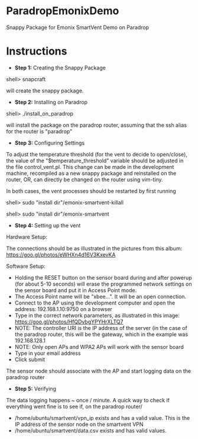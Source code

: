 # ParadropEmonixDemo
Snappy Package for Emonix SmartVent Demo on Paradrop

# Instructions
- **Step 1:** Creating the Snappy Package

shell> snapcraft

will create the snappy package.

- **Step 2:** Installing on Paradrop

shell> ./install\_on\_paradrop

will install the package on the paradrop router, assuming that the ssh alias for the router is "paradrop"

- **Step 3:** Configuring Settings

To adjust the temperature threshold (for the vent to decide to open/close), the value of the "$temperature\_threshold" variable should be adjusted in the file control\_vent.pl. This change can be made in the development machine, recompiled as a new snappy package and reinstalled on the router, OR, can directly be changed on the router using vim-tiny.

In both cases, the vent processes should be restarted by first running

shell> sudo "install dir"/emonix-smartvent-killall

shell> sudo "install dir"/emonix-smartvent

- **Step 4:** Setting up the vent

Hardware Setup:

The connections should be as illustrated in the pictures from this album: https://goo.gl/photos/eWHXn4d16V3KxevKA

Software Setup:

  - Holding the RESET button on the sensor board during and after powerup (for about 5-10 seconds) will erase the programmed network settings on the sensor board and put it in Access Point mode.
  - The Access Point name will be "xbee...". It will be an open connection.
  - Connect to the AP using the development computer and open the address: 192.168.1.10:9750 on a browser
  - Type in the correct network parameters, as illustrated in this image: https://goo.gl/photos/HfQDvbgYPYHrXLTQ7
  - NOTE: The controller URI is the IP address of the server (in the case of the paradrop router, this will be the gateway, which in the example was 192.168.128.1
  - NOTE: Only open APs and WPA2 APs will work with the sensor board
  - Type in your email address
  - Click submit

The sensor node should associate with the AP and start logging data on the paradrop router

- **Step 5:** Verifying

The data logging happens ~ once / minute. A quick way to check if everything went fine is to see if, on the paradrop router/

  - /home/ubuntu/smartvent/vpn\_ip exists and has a valid value. This is the IP address of the sensor node on the smartvent VPN
  - /home/ubuntu/smartvent/data.csv exists and has valid values.

